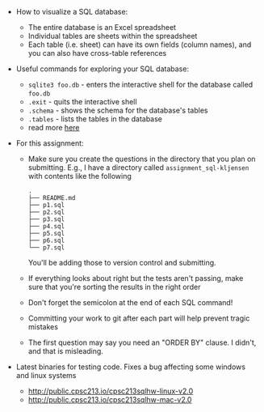 - How to visualize a SQL database:
	- The entire database is an Excel spreadsheet
	- Individual tables are sheets within the spreadsheet
	- Each table (i.e. sheet) can have its own fields (column names), 
      and you can also have cross-table references

- Useful commands for exploring your SQL database:
	- `sqlite3 foo.db` - enters the interactive shell for the database called `foo.db`
	- `.exit` - quits the interactive shell
	- `.schema` - shows the schema for the database's tables
	- `.tables` - lists the tables in the database
    - read more [here](https://www.sqlite.org/cli.html)

- For this assignment:
    - Make sure you create the questions in the directory that you plan on submitting.
      E.g., I have a directory called `assignment_sql-kljensen` with contents like
      the following

      ```
      .
      ├── README.md
      ├── p1.sql
      ├── p2.sql
      ├── p3.sql
      ├── p4.sql
      ├── p5.sql
      ├── p6.sql
      └── p7.sql
      ```

      You'll be adding those to version control and submitting.

	- If everything looks about right but the tests aren't passing, 
	make sure that you're sorting the results in the right order
	- Don't forget the semicolon at the end of each SQL command!
	- Committing your work to git after each part will help prevent 
	tragic mistakes 
    - The first question may say you need an "ORDER BY" clause. I didn't,
      and that is misleading. 

- Latest binaries for testing code. Fixes a bug affecting some windows and linux systems
    - http://public.cpsc213.io/cpsc213sqlhw-linux-v2.0
    - http://public.cpsc213.io/cpsc213sqlhw-mac-v2.0
